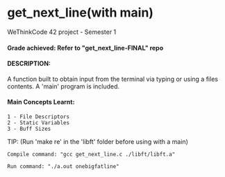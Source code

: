 # get_next_line(with main)

WeThinkCode 42 project - Semester 1

#### Grade achieved: Refer to "get_next_line-FINAL" repo

#### DESCRIPTION: 
A function built to obtain input from the terminal via typing or using a files contents. A 'main' program is included.

#### Main Concepts Learnt:
    1 - File Descriptors
    2 - Static Variables
    3 - Buff Sizes

TIP: (Run 'make re' in the 'libft' folder before using with a main)
  
    Compile command: "gcc get_next_line.c ./libft/libft.a"

    Run command: "./a.out onebigfatline"
